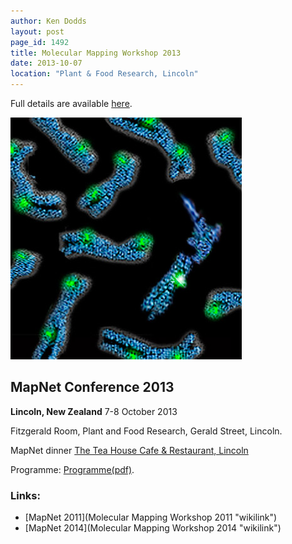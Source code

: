 ```yaml
---
author: Ken Dodds
layout: post
page_id: 1492
title: Molecular Mapping Workshop 2013
date: 2013-10-07
location: "Plant & Food Research, Lincoln"
---
```

Full details are available [here](http://scienceevents.co.nz/mapnet2013/).

![](/assets/img/MMW1.jpg)

## MapNet Conference 2013

**Lincoln, New Zealand**
 7-8 October 2013

Fitzgerald Room, Plant and Food Research, Gerald Street, Lincoln.

MapNet dinner [The Tea House Cafe & Restaurant, Lincoln](http://www.theteahouse.co.nz)

Programme: [Programme(pdf)](Media:MapNet2013_programme.pdf "wikilink").

### Links:

-   [MapNet 2011](Molecular Mapping Workshop 2011 "wikilink")
-   [MapNet 2014](Molecular Mapping Workshop 2014 "wikilink")
